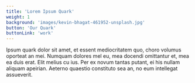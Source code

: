 ```yaml
---
title: 'Lorem Ipsum Quark'
weight: 1
background: 'images/kevin-bhagat-461952-unsplash.jpg'
button: 'Our Quark'
buttonLink: 'work'
---
```


Ipsum quark dolor sit amet, et essent mediocritatem quo, choro volumus oporteat an mei. Numquam dolores mel eu, mea docendi omittantur et, mea ea duis erat. Elit melius cu ius. Per ex novum tantas putant, ei his nullam aliquam apeirian. Aeterno quaestio constituto sea an, no eum intellegat assueverit.
